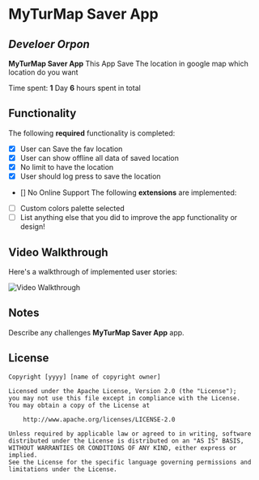 # MyTurMap Saver App

## *Develoer Orpon*

**MyTurMap Saver App** This App Save The location in google map which location do you want

Time spent: **1** Day **6** hours spent in total

## Functionality

The following **required** functionality is completed:

* [x] User can Save the fav location
* [x] User can show offline all data of saved location
* [x] No limit to have the location
* [x] User should log press to save the location
* [] No Online Support
The following **extensions** are implemented:

* [ ] Custom colors palette selected
* [ ] List anything else that you did to improve the app functionality or design!

## Video Walkthrough

Here's a walkthrough of implemented user stories:

<img src='[http://i.imgur.com/link/to/your/gif/file.gif](https://cdn.vox-cdn.com/thumbor/a5EcHSnHLRfQyzSFvhmPSnibCq0=/0x0:420x314/1400x1400/filters:focal(136x115:202x181):format(gif)/cdn.vox-cdn.com/uploads/chorus_image/image/55279403/tenor.0.gif)' title='Video Walkthrough' width='' alt='Video Walkthrough' />


## Notes

Describe any challenges **MyTurMap Saver App** app.

## License

    Copyright [yyyy] [name of copyright owner]

    Licensed under the Apache License, Version 2.0 (the "License");
    you may not use this file except in compliance with the License.
    You may obtain a copy of the License at

        http://www.apache.org/licenses/LICENSE-2.0

    Unless required by applicable law or agreed to in writing, software
    distributed under the License is distributed on an "AS IS" BASIS,
    WITHOUT WARRANTIES OR CONDITIONS OF ANY KIND, either express or implied.
    See the License for the specific language governing permissions and
    limitations under the License.
